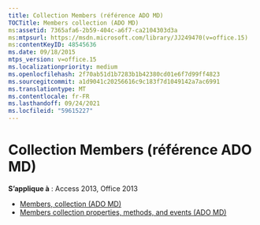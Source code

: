```yaml
---
title: Collection Members (référence ADO MD)
TOCTitle: Members collection (ADO MD)
ms:assetid: 7365afa6-2b59-404c-a6f7-ca2104303d3a
ms:mtpsurl: https://msdn.microsoft.com/library/JJ249470(v=office.15)
ms:contentKeyID: 48545636
ms.date: 09/18/2015
mtps_version: v=office.15
ms.localizationpriority: medium
ms.openlocfilehash: 2f70ab51d1b7283b1b42380cd01e6f7d99ff4823
ms.sourcegitcommit: a1d9041c20256616c9c183f7d1049142a7ac6991
ms.translationtype: MT
ms.contentlocale: fr-FR
ms.lasthandoff: 09/24/2021
ms.locfileid: "59615227"
---
```

# <a name="members-collection-ado-md-reference"></a>Collection Members (référence ADO MD)

**S’applique à** : Access 2013, Office 2013

- [Members, collection (ADO MD)](members-collection-ado-md.md)
- [Members collection properties, methods, and events (ADO MD)](members-collection-properties-methods-and-events-ado-md.md)

